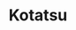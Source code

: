 ---
title: Kotatsu
layout: home

main:
  title: Kotatsu
  text: Читалка манги
  tagline: Простая и удобная читалка манги с открытым исходным кодом от сообщества и для сообщества, где вы можете найти и читать вашу любимую мангу проще как никогда.
  actions:
    - theme: brand
      text: Приступить к изучению
      link: /manuals/guides/getting-started
    - theme: alt
      text: Скачать
      link: /download/
  features:
    - icon: ⚡️
      title: Adocs, The DX that can't be beat
      details: Lorem ipsum...
    - icon: 🎉
      title: Power of Vue meets Markdown
      details: Lorem ipsum...
    - icon: 🔥
      title: Simple and minimal, always
      details: Lorem ipsum...
    - icon: 🎀
      title: Stylish and cool
      details: Lorem ipsum...
---